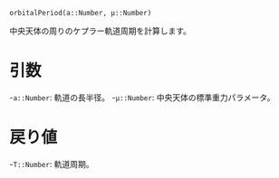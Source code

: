 ```
orbitalPeriod(a::Number, μ::Number)
```

中央天体の周りのケプラー軌道周期を計算します。

# 引数

-`a::Number`: 軌道の長半径。 -`μ::Number`: 中央天体の標準重力パラメータ。

# 戻り値

-`T::Number`: 軌道周期。
